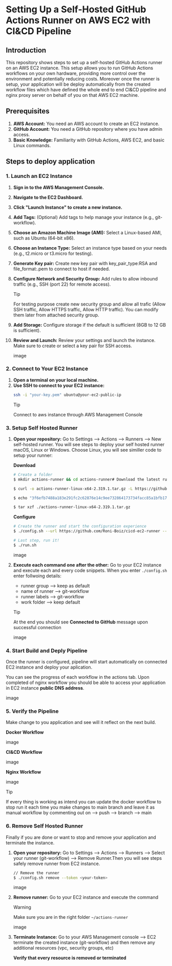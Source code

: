 # Setting Up a Self-Hosted GitHub Actions Runner on AWS EC2 with CI&CD Pipeline

## Introduction

This repository shows steps to set up a self-hosted GitHub Actions runner on an AWS EC2 instance. This setup allows you to run GitHub Actions workflows on your own hardware, providing more control over the environment and potentially reducing costs. Moreover once the runner is setup, your application will be deploy automatically from the created workflow files which have defined the whole end to end CI&CD pipeline and nginx proxy server on behalf of you on that AWS EC2 machine.


## Prerequisites

1. **AWS Account:** You need an AWS account to create an EC2 instance.
2. **GitHub Account:** You need a GitHub repository where you have admin access.
3. **Basic Knowledge:** Familiarity with GitHub Actions, AWS EC2, and basic Linux commands.


## Steps to deploy application

### 1. Launch an EC2 Instance

1. **Sign in to the AWS Management Console.**
2. **Navigate to the EC2 Dashboard.**
3. **Click "Launch Instance" to create a new instance.**
4. **Add Tags:** (Optional) Add tags to help manage your instance (e.g., git-workflow).
5. **Choose an Amazon Machine Image (AMI):** Select a Linux-based AMI, such as Ubuntu (64-bit x86).
6. **Choose an Instance Type:** Select an instance type based on your needs (e.g., t2.micro or t3.micro for testing).
7. **Generate Key pair:** Create new key pair with key_pair_type:RSA and file_format:.pem to connect to host if needed.
8. **Configure Network and Security Group:** Add rules to allow inbound traffic (e.g., SSH (port 22) for remote access).

    > [!TIP]
    > For testing purpose create new security group and allow all trafic (Allow SSH traffic, Allow HTTPS traffic, Allow HTTP traffic). You can modify them later from attached security group.

9. **Add Storage:** Configure storage if the default is sufficient (8GB to 12 GB is sufficient).
10. **Review and Launch:** Review your settings and launch the instance. Make sure to create or select a key pair for SSH access.

    image


### 2. Connect to Your EC2 Instance

1. **Open a terminal on your local machine.**
2. **Use SSH to connect to your EC2 instance:**
   ```bash
   ssh -i "your-key.pem" ubuntu@your-ec2-public-ip
   ```
    > [!TIP]
    > Connect to aws instance through AWS Management Console


### 3. Setup Self Hosted Runner

1. **Open your repository:** Go to Settings --> Actions --> Runners --> New self-hosted runner. You will see steps to deploy your self hosted runner macOS, Linux or Windows. Choose Linux, you will see similler code to setup your runner:

    **Download**
    ```bash
    # Create a folder
    $ mkdir actions-runner && cd actions-runner# Download the latest runner package

    $ curl -o actions-runner-linux-x64-2.319.1.tar.gz -L https://github.com/actions/runner/releases/download/v2.319.1/actions-runner-linux-x64-2.319.1.tar.gz# Optional: Validate the hash

    $ echo "3f6efb7488a183e291fc2c62876e14c9ee732864173734facc85a1bfb1744464  actions-runner-linux-x64-2.319.1.tar.gz" | shasum -a 256 -c# Extract the installer

    $ tar xzf ./actions-runner-linux-x64-2.319.1.tar.gz
    ```

    **Configure**
    ```bash
    # Create the runner and start the configuration experience
    $ ./config.sh --url https://github.com/Roni-Boiz/cicd-ec2-runner --token <your-token>

    # Last step, run it!
    $ ./run.sh

    ```

    image


2. **Execute each command one after the other:** Go to your EC2 instance and execute each and every code snippets. When you enter `./config.sh` enter follwoing details:
    - runner group --> keep as default
    - name of runner --> git-workflow
    - runner labels --> git-workflow
    - work folder --> keep default

    > [!TIP]
    > At the end you should see **Connected to GitHub** message upon successful connection

    image


### 4. Start Build and Deply Pipeline

Once the runner is configured, pipeline will start automatically on connected EC2 instance and deploy your aplication. 

You can see the progress of each workflow in the actions tab. Upon completed of nginx workflow you should be able to access your application in EC2 instance **public DNS address**.

image

### 5. Verify the Pipeline

Make change to you application and see will it reflect on the next build.

**Docker Workflow**

image

**CI&CD Workflow**

image

**Nginx Workflow**

image

> [!TIP]
> If every thing is working as intend you can update the docker workflow to stop run it each time you make changes to main branch and leave it as manual workflow by commenting out on --> push --> branch --> main

### 6. Remove Self Hosted Runner

Finally if you are done or want to stop and remove your application and terminate the instance.

1. **Open your repository:** Go to Settings --> Actions --> Runners --> Select your runner (git-workflow) --> Remove Runner.Then you will see steps safely remove runner from EC2 instance.

    ```bash
    // Remove the runner
    $ ./config.sh remove --token <your-token>
    ```

    image

2. **Remove runner:** Go to your EC2 instance and execute the command

    > [!WARNING]
    > Make sure you are in the right folder `~/actions-runner`

    image

2. **Terminate Instance:** Go to your AWS Management console --> EC2 terminate the created instance (git-workflow) and then remove any additional resources (vpc, security groups, etc)

    **Verify that every resource is removed or terminated**